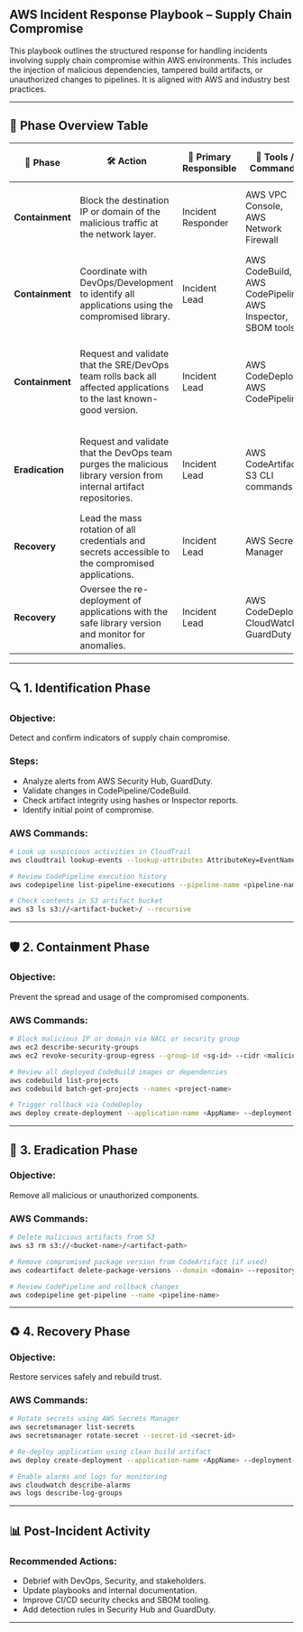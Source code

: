 ## AWS Incident Response Playbook – Supply Chain Compromise

This playbook outlines the structured response for handling incidents involving supply chain compromise within AWS environments. This includes the injection of malicious dependencies, tampered build artifacts, or unauthorized changes to pipelines. It is aligned with AWS and industry best practices.

---

## 📌 Phase Overview Table

| 🔄 Phase       | 🛠️ Action                                                                                                      | 👤 Primary Responsible | 🧪 Tools / Commands                                     | ✅ Completion Criteria                                                       |
|----------------|------------------------------------------------------------------------------------------------------------------|------------------------|----------------------------------------------------------|-----------------------------------------------------------------------------------|
| **Containment** | Block the destination IP or domain of the malicious traffic at the network layer.                              | Incident Responder     | AWS VPC Console, AWS Network Firewall                        | Exfiltration traffic is blocked, confirmed via VPC Flow Logs.                    |
| **Containment** | Coordinate with DevOps/Development to identify all applications using the compromised library.                  | Incident Lead          | AWS CodeBuild, AWS CodePipeline, AWS Inspector, SBOM tools   | A complete list of all affected assets is created.                               |
| **Containment** | Request and validate that the SRE/DevOps team rolls back all affected applications to the last known-good version. | Incident Lead        | AWS CodeDeploy, AWS CodePipeline                             | The malicious version is no longer running in the production environment.        |
| **Eradication** | Request and validate that the DevOps team purges the malicious library version from internal artifact repositories. | Incident Lead      | AWS CodeArtifact, S3 CLI commands                           | The malicious artifact is permanently removed from internal repositories.        |
| **Recovery**    | Lead the mass rotation of all credentials and secrets accessible to the compromised applications.              | Incident Lead          | AWS Secrets Manager                                          | All potentially exposed secrets have been rotated.                               |
| **Recovery**    | Oversee the re-deployment of applications with the safe library version and monitor for anomalies.              | Incident Lead          | AWS CodeDeploy, CloudWatch, GuardDuty                        | Services are restored and operating normally under observation.                  |

---

## 🔍 1. Identification Phase

### Objective:
Detect and confirm indicators of supply chain compromise.

### Steps:
- Analyze alerts from AWS Security Hub, GuardDuty.
- Validate changes in CodePipeline/CodeBuild.
- Check artifact integrity using hashes or Inspector reports.
- Identify initial point of compromise.

### AWS Commands:
```bash
# Look up suspicious activities in CloudTrail
aws cloudtrail lookup-events --lookup-attributes AttributeKey=EventName,AttributeValue=PutObject

# Review CodePipeline execution history
aws codepipeline list-pipeline-executions --pipeline-name <pipeline-name>

# Check contents in S3 artifact bucket
aws s3 ls s3://<artifact-bucket>/ --recursive
```

---

## 🛡️ 2. Containment Phase

### Objective:
Prevent the spread and usage of the compromised components.

### AWS Commands:
```bash
# Block malicious IP or domain via NACL or security group
aws ec2 describe-security-groups
aws ec2 revoke-security-group-egress --group-id <sg-id> --cidr <malicious-ip>/32 --protocol all

# Review all deployed CodeBuild images or dependencies
aws codebuild list-projects
aws codebuild batch-get-projects --names <project-name>

# Trigger rollback via CodeDeploy
aws deploy create-deployment --application-name <AppName> --deployment-group-name <Group>   --revision revisionType=S3,s3Location={bucket=<bucket>,key=<path>,bundleType=zip}
```

---

## 🧹 3. Eradication Phase

### Objective:
Remove all malicious or unauthorized components.

### AWS Commands:
```bash
# Delete malicious artifacts from S3
aws s3 rm s3://<bucket-name>/<artifact-path>

# Remove compromised package version from CodeArtifact (if used)
aws codeartifact delete-package-versions --domain <domain> --repository <repo>   --package <package-name> --versions <malicious-version>

# Review CodePipeline and rollback changes
aws codepipeline get-pipeline --name <pipeline-name>
```

---

## ♻️ 4. Recovery Phase

### Objective:
Restore services safely and rebuild trust.

### AWS Commands:
```bash
# Rotate secrets using AWS Secrets Manager
aws secretsmanager list-secrets
aws secretsmanager rotate-secret --secret-id <secret-id>

# Re-deploy application using clean build artifact
aws deploy create-deployment --application-name <AppName> --deployment-group-name <Group>   --revision revisionType=S3,s3Location={bucket=<bucket>,key=<path>,bundleType=zip}

# Enable alarms and logs for monitoring
aws cloudwatch describe-alarms
aws logs describe-log-groups
```

---

## 📊 Post-Incident Activity

### Recommended Actions:
- Debrief with DevOps, Security, and stakeholders.
- Update playbooks and internal documentation.
- Improve CI/CD security checks and SBOM tooling.
- Add detection rules in Security Hub and GuardDuty.

---
